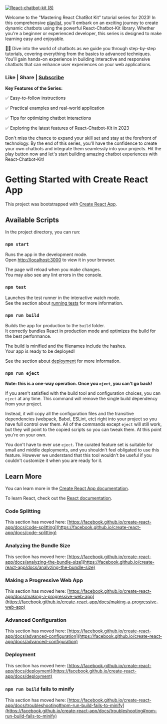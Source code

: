 
[![React-chatbot-kit (8)](https://github.com/vaibhav-xt/AgeDrive-Explorer/assets/90946899/d1d4e078-c1a3-4345-a49a-adfb8f72b030)](https://youtube.com/playlist?list=PLKo2z2zw7XLLTzkLoMGrfgW_2aG1pw88G&si=k1oWf_E_KU1aK2Wm)

Welcome to the "Mastering React ChatBot Kit" tutorial series for 2023! In this comprehensive [playlist](https://youtube.com/playlist?list=PLKo2z2zw7XLLTzkLoMGrfgW_2aG1pw88G&si=k1oWf_E_KU1aK2Wm), you'll embark on an exciting journey to create dynamic chatbots using the powerful React-Chatbot-Kit library. Whether you're a beginner or experienced developer, this series is designed to make learning easy and enjoyable.

🤖🚀 Dive into the world of chatbots as we guide you through step-by-step tutorials, covering everything from the basics to advanced techniques. You'll gain hands-on experience in building interactive and responsive chatbots that can enhance user experiences on your web applications.

### Like | Share | [Subscribe](https://youtube.com/@vaibhav-xt?si=maBCGnGDweiL8F5k)

**Key Features of the Series:** 

✅ Easy-to-follow instructions

✅ Practical examples and real-world application

✅ Tips for optimizing chatbot interactions

✅ Exploring the latest features of React-Chatbot-Kit in 2023

Don't miss the chance to expand your skill set and stay at the forefront of technology. By the end of this series, you'll have the confidence to create your own chatbots and integrate them seamlessly into your projects. Hit the play button now and let's start building amazing chatbot experiences with React-Chatbot-Kit!

# Getting Started with Create React App

This project was bootstrapped with [Create React App](https://github.com/facebook/create-react-app).

## Available Scripts

In the project directory, you can run:

### `npm start`

Runs the app in the development mode.\
Open [http://localhost:3000](http://localhost:3000) to view it in your browser.

The page will reload when you make changes.\
You may also see any lint errors in the console.

### `npm test`

Launches the test runner in the interactive watch mode.\
See the section about [running tests](https://facebook.github.io/create-react-app/docs/running-tests) for more information.

### `npm run build`

Builds the app for production to the `build` folder.\
It correctly bundles React in production mode and optimizes the build for the best performance.

The build is minified and the filenames include the hashes.\
Your app is ready to be deployed!

See the section about [deployment](https://facebook.github.io/create-react-app/docs/deployment) for more information.

### `npm run eject`

**Note: this is a one-way operation. Once you `eject`, you can't go back!**

If you aren't satisfied with the build tool and configuration choices, you can `eject` at any time. This command will remove the single build dependency from your project.

Instead, it will copy all the configuration files and the transitive dependencies (webpack, Babel, ESLint, etc) right into your project so you have full control over them. All of the commands except `eject` will still work, but they will point to the copied scripts so you can tweak them. At this point you're on your own.

You don't have to ever use `eject`. The curated feature set is suitable for small and middle deployments, and you shouldn't feel obligated to use this feature. However we understand that this tool wouldn't be useful if you couldn't customize it when you are ready for it.

## Learn More

You can learn more in the [Create React App documentation](https://facebook.github.io/create-react-app/docs/getting-started).

To learn React, check out the [React documentation](https://reactjs.org/).

### Code Splitting

This section has moved here: [https://facebook.github.io/create-react-app/docs/code-splitting](https://facebook.github.io/create-react-app/docs/code-splitting)

### Analyzing the Bundle Size

This section has moved here: [https://facebook.github.io/create-react-app/docs/analyzing-the-bundle-size](https://facebook.github.io/create-react-app/docs/analyzing-the-bundle-size)

### Making a Progressive Web App

This section has moved here: [https://facebook.github.io/create-react-app/docs/making-a-progressive-web-app](https://facebook.github.io/create-react-app/docs/making-a-progressive-web-app)

### Advanced Configuration

This section has moved here: [https://facebook.github.io/create-react-app/docs/advanced-configuration](https://facebook.github.io/create-react-app/docs/advanced-configuration)

### Deployment

This section has moved here: [https://facebook.github.io/create-react-app/docs/deployment](https://facebook.github.io/create-react-app/docs/deployment)

### `npm run build` fails to minify

This section has moved here: [https://facebook.github.io/create-react-app/docs/troubleshooting#npm-run-build-fails-to-minify](https://facebook.github.io/create-react-app/docs/troubleshooting#npm-run-build-fails-to-minify)
